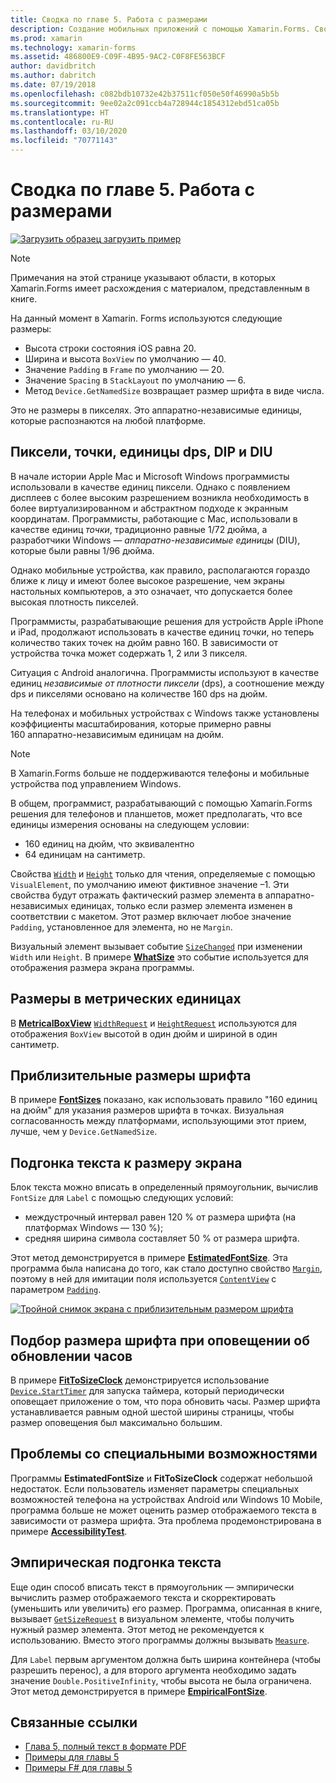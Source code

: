 ```yaml
---
title: Сводка по главе 5. Работа с размерами
description: Создание мобильных приложений с помощью Xamarin.Forms. Сводка по главе 5. Работа с размерами
ms.prod: xamarin
ms.technology: xamarin-forms
ms.assetid: 486800E9-C09F-4B95-9AC2-C0F8FE563BCF
author: davidbritch
ms.author: dabritch
ms.date: 07/19/2018
ms.openlocfilehash: c082bdb10732e42b37511cf050e50f46990a5b5b
ms.sourcegitcommit: 9ee02a2c091ccb4a728944c1854312ebd51ca05b
ms.translationtype: HT
ms.contentlocale: ru-RU
ms.lasthandoff: 03/10/2020
ms.locfileid: "70771143"
---
```

# <a name="summary-of-chapter-5-dealing-with-sizes"></a>Сводка по главе 5. Работа с размерами

[![Загрузить образец](~/media/shared/download.png) загрузить пример](https://github.com/xamarin/xamarin-forms-book-samples/tree/master/Chapter05)

> [!NOTE]
> Примечания на этой странице указывают области, в которых Xamarin.Forms имеет расхождения с материалом, представленным в книге.

На данный момент в Xamarin. Forms используются следующие размеры:

- Высота строки состояния iOS равна 20.
- Ширина и высота `BoxView` по умолчанию — 40.
- Значение `Padding` в `Frame` по умолчанию — 20.
- Значение `Spacing` в `StackLayout` по умолчанию — 6.
- Метод `Device.GetNamedSize` возвращает размер шрифта в виде числа.

Это не размеры в пикселях. Это аппаратно-независимые единицы, которые распознаются на любой платформе.

## <a name="pixels-points-dps-dips-and-dius"></a>Пиксели, точки, единицы dps, DIP и DIU

В начале истории Apple Mac и Microsoft Windows программисты использовали в качестве единиц пиксели. Однако с появлением дисплеев с более высоким разрешением возникла необходимость в более виртуализированном и абстрактном подходе к экранным координатам. Программисты, работающие с Mac, использовали в качестве единиц *точки*, традиционно равные 1/72 дюйма, а разработчики Windows — *аппаратно-независимые единицы* (DIU), которые были равны 1/96 дюйма.

Однако мобильные устройства, как правило, располагаются гораздо ближе к лицу и имеют более высокое разрешение, чем экраны настольных компьютеров, а это означает, что допускается более высокая плотность пикселей.

Программисты, разрабатывающие решения для устройств Apple iPhone и iPad, продолжают использовать в качестве единиц *точки*, но теперь количество таких точек на дюйм равно 160. В зависимости от устройства точка может содержать 1, 2 или 3 пикселя.

Ситуация с Android аналогична. Программисты используют в качестве единиц *независимые от плотности пиксели* (dps), а соотношение между dps и пикселями основано на количестве 160 dps на дюйм.

На телефонах и мобильных устройствах с Windows также установлены коэффициенты масштабирования, которые примерно равны 160 аппаратно-независимым единицам на дюйм.

> [!NOTE]
> В Xamarin.Forms больше не поддерживаются телефоны и мобильные устройства под управлением Windows.

В общем, программист, разрабатывающий с помощью Xamarin.Forms решения для телефонов и планшетов, может предполагать, что все единицы измерения основаны на следующем условии:

- 160 единиц на дюйм, что эквивалентно
- 64 единицам на сантиметр.

Свойства [`Width`](xref:Xamarin.Forms.VisualElement.Width) и [`Height`](xref:Xamarin.Forms.VisualElement.Height) только для чтения, определяемые с помощью `VisualElement`, по умолчанию имеют фиктивное значение &ndash;1. Эти свойства будут отражать фактический размер элемента в аппаратно-независимых единицах, только если размер элемента изменен в соответствии с макетом. Этот размер включает любое значение `Padding`, установленное для элемента, но не `Margin`.

Визуальный элемент вызывает событие [`SizeChanged`](xref:Xamarin.Forms.VisualElement.SizeChanged) при изменении `Width` или `Height`. В примере [**WhatSize**](https://github.com/xamarin/xamarin-forms-book-samples/tree/master/Chapter05/WhatSize) это событие используется для отображения размера экрана программы.

## <a name="metrical-sizes"></a>Размеры в метрических единицах

В [**MetricalBoxView**](https://github.com/xamarin/xamarin-forms-book-samples/tree/master/Chapter05/MetricalBoxView) [`WidthRequest`](xref:Xamarin.Forms.VisualElement.WidthRequest) и [`HeightRequest`](xref:Xamarin.Forms.VisualElement.HeightRequest) используются для отображения `BoxView` высотой в один дюйм и шириной в один сантиметр.

## <a name="estimated-font-sizes"></a>Приблизительные размеры шрифта

В примере [**FontSizes**](https://github.com/xamarin/xamarin-forms-book-samples/tree/master/Chapter05/FontSizes) показано, как использовать правило "160 единиц на дюйм" для указания размеров шрифта в точках. Визуальная согласованность между платформами, использующими этот прием, лучше, чем у `Device.GetNamedSize`.

## <a name="fitting-text-to-available-size"></a>Подгонка текста к размеру экрана

Блок текста можно вписать в определенный прямоугольник, вычислив `FontSize` для `Label` с помощью следующих условий:

- междустрочный интервал равен 120 % от размера шрифта (на платформах Windows — 130 %);
- средняя ширина символа составляет 50 % от размера шрифта.

Этот метод демонстрируется в примере [**EstimatedFontSize**](https://github.com/xamarin/xamarin-forms-book-samples/tree/master/Chapter05/EstimatedFontSize). Эта программа была написана до того, как стало доступно свойство [`Margin`](xref:Xamarin.Forms.View.Margin), поэтому в ней для имитации поля используется [`ContentView`](xref:Xamarin.Forms.ContentView) с параметром [`Padding`](xref:Xamarin.Forms.Layout.Padding).

[![Тройной снимок экрана с приблизительным размером шрифта](images/ch05fg07-small.png "Текст, подогнанный к размеру экрана")](images/ch05fg07-large.png#lightbox "Текст, подогнанный к размеру экрана")

## <a name="a-fit-to-size-clock"></a>Подбор размера шрифта при оповещении об обновлении часов

В примере [**FitToSizeClock**](https://github.com/xamarin/xamarin-forms-book-samples/tree/master/Chapter05/FitToSizeClock) демонстрируется использование [`Device.StartTimer`](xref:Xamarin.Forms.Device.StartTimer(System.TimeSpan,System.Func{System.Boolean})) для запуска таймера, который периодически оповещает приложение о том, что пора обновить часы. Размер шрифта устанавливается равным одной шестой ширины страницы, чтобы размер оповещения был максимально большим.

## <a name="accessibility-issues"></a>Проблемы со специальными возможностями

Программы **EstimatedFontSize** и **FitToSizeClock** содержат небольшой недостаток. Если пользователь изменяет параметры специальных возможностей телефона на устройствах Android или Windows 10 Mobile, программа больше не может оценить размер отображаемого текста в зависимости от размера шрифта. Эта проблема продемонстрирована в примере [**AccessibilityTest**](https://github.com/xamarin/xamarin-forms-book-samples/tree/master/Chapter05/AccessibilityTest).

## <a name="empirically-fitting-text"></a>Эмпирическая подгонка текста

Еще один способ вписать текст в прямоугольник — эмпирически вычислить размер отображаемого текста и скорректировать (уменьшить или увеличить) его размер. Программа, описанная в книге, вызывает [`GetSizeRequest`](xref:Xamarin.Forms.VisualElement.GetSizeRequest(System.Double,System.Double)) в визуальном элементе, чтобы получить нужный размер элемента. Этот метод не рекомендуется к использованию. Вместо этого программы должны вызывать [`Measure`](xref:Xamarin.Forms.VisualElement.Measure(System.Double,System.Double,Xamarin.Forms.MeasureFlags)).

Для `Label` первым аргументом должна быть ширина контейнера (чтобы разрешить перенос), а для второго аргумента необходимо задать значение `Double.PositiveInfinity`, чтобы высота не была ограничена. Этот метод демонстрируется в примере [**EmpiricalFontSize**](https://github.com/xamarin/xamarin-forms-book-samples/tree/master/Chapter05/EmpiricalFontSize).

## <a name="related-links"></a>Связанные ссылки

- [Глава 5, полный текст в формате PDF](https://download.xamarin.com/developer/xamarin-forms-book/XamarinFormsBook-Ch05-Apr2016.pdf)
- [Примеры для главы 5](https://github.com/xamarin/xamarin-forms-book-samples/tree/master/Chapter05)
- [Примеры F# для главы 5](https://github.com/xamarin/xamarin-forms-book-samples/tree/master/Chapter05/FS)

